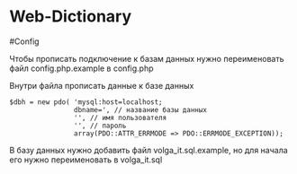 # Web-Dictionary
#Config

Чтобы прописать подключение к базам данных нужно переименовать файл config.php.example в config.php

Внутри файла прописать данные к базе данных

    $dbh = new pdo( 'mysql:host=localhost;
    				dbname=', // название базы данных
                    '', // имя пользователя
                    '', // пароль
                    array(PDO::ATTR_ERRMODE => PDO::ERRMODE_EXCEPTION));

В базу данных нужно добавить файл volga_it.sql.example, но для начала его нужно переименовать в volga_it.sql
